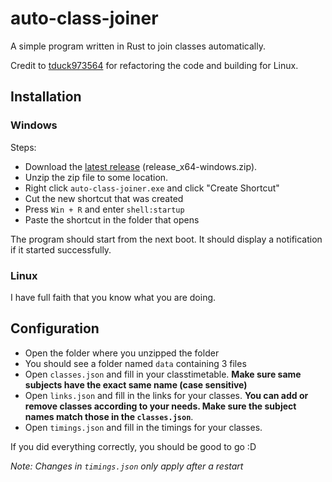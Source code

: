 # auto-class-joiner

A simple program written in Rust to join classes automatically.

Credit to [tduck973564](https://github.com/tduck973564) for refactoring the code and building for Linux.

## Installation

### Windows

Steps:

-   Download the [latest release](https://github.com/KineticTactic/auto-class-joiner/releases) (release_x64-windows.zip).
-   Unzip the zip file to some location.
-   Right click `auto-class-joiner.exe` and click "Create Shortcut"
-   Cut the new shortcut that was created
-   Press `Win + R` and enter `shell:startup`
-   Paste the shortcut in the folder that opens

The program should start from the next boot. It should display a notification if it started successfully.

### Linux

I have full faith that you know what you are doing.

## Configuration

-   Open the folder where you unzipped the folder
-   You should see a folder named `data` containing 3 files
-   Open `classes.json` and fill in your classtimetable. **Make sure same subjects have the exact same name (case sensitive)**
-   Open `links.json` and fill in the links for your classes. **You can add or remove classes according to your needs. Make sure the subject names match those in the `classes.json`**.
-   Open `timings.json` and fill in the timings for your classes.

If you did everything correctly, you should be good to go :D

_Note: Changes in `timings.json` only apply after a restart_

